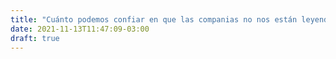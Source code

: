 ```yaml
---
title: "Cuánto podemos confiar en que las companias no nos están leyendo los mensajes de texto"
date: 2021-11-13T11:47:09-03:00
draft: true
---
```


